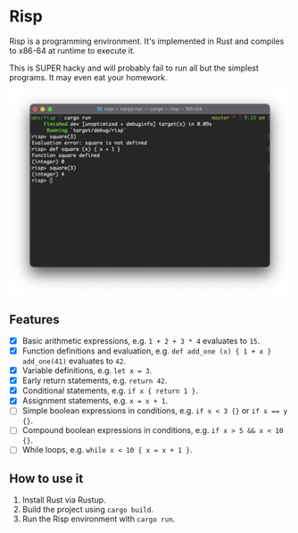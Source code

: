 # Risp

Risp is a programming environment. It's implemented in Rust and compiles to x86-64 at runtime to execute it.

This is SUPER hacky and will probably fail to run all but the simplest programs. It may even eat your homework.

<img src="images/screenshot.png">

## Features

- [x] Basic arithmetic expressions, e.g. `1 + 2 + 3 * 4` evaluates to `15`.
- [x] Function definitions and evaluation, e.g. `def add_one (x) { 1 + x } add_one(41)` evaluates to `42`.
- [x] Variable definitions, e.g. `let x = 3`.
- [x] Early return statements, e.g. `return 42`.
- [x] Conditional statements, e.g. `if x { return 1 }`.
- [x] Assignment statements, e.g. `x = x + 1`.
- [ ] Simple boolean expressions in conditions, e.g. `if x < 3 {}` or `if x == y {}`.
- [ ] Compound boolean expressions in conditions, e.g. `if x > 5 && x < 10 {}`.
- [ ] While loops, e.g. `while x < 10 { x = x + 1 }`.

## How to use it

1. Install Rust via Rustup.
2. Build the project using `cargo build`.
3. Run the Risp environment with `cargo run`.
